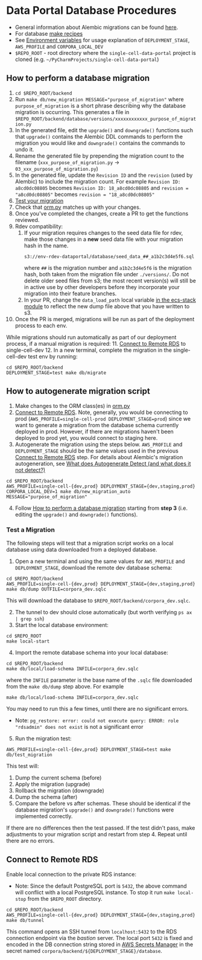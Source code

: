 # Data Portal Database Procedures

- General information about Alembic migrations can be found [here](https://alembic.sqlalchemy.org/en/latest/index.html).
- For database [make recipes](../Makefile)
- See [Environment variables](../../README.md#environment-variables) for
  usage explanation of `DEPLOYMENT_STAGE`, `AWS_PROFILE` and `CORPORA_LOCAL_DEV`
- `$REPO_ROOT` - root directory where the `single-cell-data-portal` project is cloned (e.g. `~/PyCharmProjects/single-cell-data-portal`)

## How to perform a database migration

1. `cd $REPO_ROOT/backend`
2. Run `make db/new_migration MESSAGE="purpose_of_migration"` where `purpose_of_migration` is a short phrase describing why the database migration is occurring.
   This generates a file in `$REPO_ROOT/backend/database/versions/xxxxxxxxxxxx_purpose_of_migration.py`
3. In the generated file, edit the `upgrade()` and `downgrade()` functions such that `upgrade()` contains the Alembic DDL commands to perform the migration you would like and `downgrade()` contains the commands to undo it.
4. Rename the generated file by prepending the migration count to the filename (`xxx_purpose_of_migration.py` -> `03_xxx_purpose_of_migration.py`)
5. In the generated file, update the `Revision ID` and the `revision` (used by Alembic) to include the migration count.
   For example `Revision ID: a8cd0dc08805` becomes `Revision ID: 18_a8cd0dc08805` and `revision = "a8cd0dc08805"` becomes `revision = "18_a8cd0dc08805"`
6. [Test your migration](#test-a-migration)
7. Check that [orm.py](../layers/persistence/orm.py) matches up with your changes.
8. Once you've completed the changes, create a PR to get the functions reviewed.
9. Rdev compatibility:
   1. If your migration requires changes to the seed data file for rdev, make those changes in a **new** seed data file with your migration hash in the name.
      ```
      s3://env-rdev-dataportal/database/seed_data_##_a1b2c3d4e5f6.sql
      ```
      where `##` is the migration number and `a1b2c3d4e5f6` is the migration hash, both taken from the migration file under `./versions/`. Do not delete older seed files from s3; the most recent version(s) will still be in active use by other developers before they incorporate your migration into their feature branches.
   2. In your PR, change the `data_load_path` local variable [in the ecs-stack module](../../.happy/terraform/modules/ecs-stack/main.tf) to reflect the new dump file above that you have written to s3.
10. Once the PR is merged, migrations will be run as part of the deployment process to each env.

While migrations should run automatically as part of our deployment process, if a manual migration is required: 11. [Connect to Remote RDS](#connect-to-remote-rds) to single-cell-dev 12. In a new terminal, complete the migration in the single-cell-dev test env by running:

```shell
cd $REPO_ROOT/backend
DEPLOYMENT_STAGE=test make db/migrate
```

## How to autogenerate migration script

1. Make changes to the ORM class(es) in [orm.py](../layers/persistence/orm.py)
2. [Connect to Remote RDS](#connect-to-remote-rds). Note, generally, you would be connecting to prod
   (`AWS_PROFILE=single-cell-prod DEPLOYMENT_STAGE=prod`) since we want to generate
   a migration from the database schema currently deployed in prod. However, if there are migrations haven't been
   deployed to prod yet, you would connect to staging here.
3. Autogenerate the migration using the steps below. `AWS_PROFILE` and `DEPLOYMENT_STAGE` should be the same values
   used in the previous [Connect to Remote RDS](#connect-to-remote-rds) step. For details about Alembic's migration autogeneration,
   see [What does Autogenerate Detect (and what does it not detect?)](https://alembic.sqlalchemy.org/en/latest/autogenerate.html#what-does-autogenerate-detect-and-what-does-it-not-detect)

```shell
cd $REPO_ROOT/backend
AWS_PROFILE=single-cell-{dev,prod} DEPLOYMENT_STAGE={dev,staging,prod} CORPORA_LOCAL_DEV=1 make db/new_migration_auto MESSAGE="purpose_of_migration"
```

4. Follow [How to perform a database migration](#how-to-perform-a-database-migration) starting from **step 3**
   (i.e. editing the `upgrade()` and `downgrade()` functions).

### Test a Migration

The following steps will test that a migration script works on a local database using data downloaded from a deployed database.

1. Open a new terminal and using the same values for `AWS_PROFILE` and `DEPLOYMENT_STAGE`, download the remote dev database schema:

```shell
cd $REPO_ROOT/backend
AWS_PROFILE=single-cell-{dev,prod} DEPLOYMENT_STAGE={dev,staging,prod} make db/dump OUTFILE=corpora_dev.sqlc
```

This will download the database to `$REPO_ROOT/backend/corpora_dev.sqlc`.

2. The tunnel to dev should close automatically (but worth verifying `ps ax | grep ssh`)
3. Start the local database environment:

```shell
cd $REPO_ROOT
make local-start
```

4. Import the remote database schema into your local database:

```shell
cd $REPO_ROOT/backend
make db/local/load-schema INFILE=corpora_dev.sqlc
```

where the `INFILE` parameter is the base name of the `.sqlc` file downloaded from the `make db/dump` step above. For example

```shell
make db/local/load-schema INFILE=corpora_dev.sqlc
```

You may need to run this a few times, until there are no significant errors.

- Note: `pg_restore: error: could not execute query: ERROR: role "rdsadmin" does not exist` is not a significant error

5. Run the migration test:

```shell
AWS_PROFILE=single-cell-{dev,prod} DEPLOYMENT_STAGE=test make db/test_migration
```

This test will:

1. Dump the current schema (before)
1. Apply the migration (upgrade)
1. Rollback the migration (downgrade)
1. Dump the schema (after)
1. Compare the before vs after schemas. These should be identical if the database migration's `upgrade()` and `downgrade()` functions were implemented correctly.

If there are no differences then the test passed. If the test didn't pass, make adjustments to your migration script and restart from step 4. Repeat until there are no errors.

## Connect to Remote RDS

Enable local connection to the private RDS instance:

- Note: Since the default PostgreSQL port is `5432`, the above command will conflict with a local PostgreSQL instance.
  To stop it run `make local-stop` from the `$REPO_ROOT` directory.

```shell
cd $REPO_ROOT/backend
AWS_PROFILE=single-cell-{dev,prod} DEPLOYMENT_STAGE={dev,staging,prod} make db/tunnel
```

This command opens an SSH tunnel from `localhost:5432` to the RDS connection endpoint via the _bastion_ server.
The local port `5432` is fixed and encoded in the DB connection string stored in
[AWS Secrets Manager](https://us-west-2.console.aws.amazon.com/secretsmanager/home?region=us-west-2#!/listSecrets/)
in the secret named `corpora/backend/${DEPLOYMENT_STAGE}/database`.
